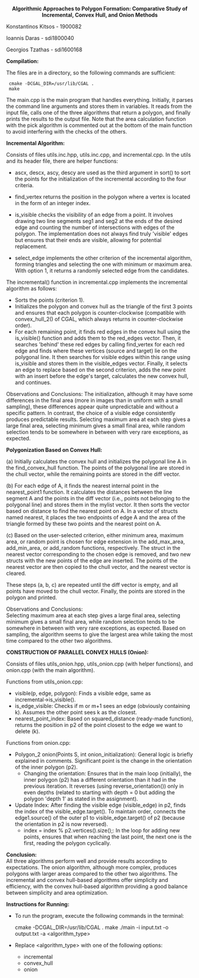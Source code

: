 **<p align=center>Algorithmic Approaches to Polygon Formation: Comparative Study of Incremental, Convex Hull, and Onion Methods**

Konstantinos Kitsos - 1900082

Ioannis Daras - sdi1800040

Georgios Tzathas - sdi1600168

**Compilation:** 

The files are in a directory, so the following commands are sufficient:

     cmake -DCGAL_DIR=/usr/lib/CGAL .
     make

The main.cpp is the main program that handles everything. Initially, it parses the command line arguments and stores them in variables. It reads from the input file, calls one of the three algorithms that return a polygon, and finally prints the results to the output file. Note that the area calculation function with the pick algorithm is commented out at the bottom of the main function to avoid interfering with the checks of the others.

**Incremental Algorithm:**

Consists of files utils.inc.hpp, utils.inc.cpp, and incremental.cpp. In the utils and its header file, there are helper functions:

- ascx, descx, ascy, descy are used as the third argument in sort() to sort the points for the initialization of the incremental according to the four criteria.

- find_vertex returns the position in the polygon where a vertex is located in the form of an integer index.

- is_visible checks the visibility of an edge from a point. It involves drawing two line segments seg1 and seg2 at the ends of the desired edge and counting the number of intersections with edges of the polygon. The implementation does not always find truly 'visible' edges but ensures that their ends are visible, allowing for potential replacement.

- select_edge implements the other criterion of the incremental algorithm, forming triangles and selecting the one with minimum or maximum area. With option 1, it returns a randomly selected edge from the candidates.

The incremental() function in incremental.cpp implements the incremental algorithm as follows:

- Sorts the points (criterion 1).
- Initializes the polygon and convex hull as the triangle of the first 3 points and ensures that each polygon is counter-clockwise (compatible with convex_hull_2() of CGAL, which always returns in counter-clockwise order).
- For each remaining point, it finds red edges in the convex hull using the is_visible() function and adds them to the red_edges vector. Then, it searches 'behind' these red edges by calling find_vertex for each red edge and finds where these vertices (source and target) lie on the polygonal line. It then searches for visible edges within this range using is_visible and stores them in the visible_edges vector. Finally, it selects an edge to replace based on the second criterion, adds the new point with an insert before the edge's target, calculates the new convex hull, and continues.

Observations and Conclusions:
The initialization, although it may have some differences in the final area (more in images than in uniform with a small sampling), these differences appear quite unpredictable and without a specific pattern. In contrast, the choice of a visible edge consistently produces predictable results. Selecting maximum area at each step gives a large final area, selecting minimum gives a small final area, while random selection tends to be somewhere in between with very rare exceptions, as expected.

**Polygonization Based on Convex Hull:**

(a) Initially calculates the convex hull and initializes the polygonal line A in the find_convex_hull function. The points of the polygonal line are stored in the chull vector, while the remaining points are stored in the diff vector.

(b) For each edge of A, it finds the nearest internal point in the nearest_point1 function. It calculates the distances between the line segment A and the points in the diff vector (i.e., points not belonging to the polygonal line) and stores them in the mylist vector. It then sorts the vector based on distance to find the nearest point on A. In a vector of structs named nearest, it places the two endpoints of edge A and the area of the triangle formed by these two points and the nearest point on A.

(c) Based on the user-selected criterion, either minimum area, maximum area, or random point is chosen for edge extension in the add_max_area, add_min_area, or add_random functions, respectively. The struct in the nearest vector corresponding to the chosen edge is removed, and two new structs with the new points of the edge are inserted. The points of the nearest vector are then copied to the chull vector, and the nearest vector is cleared.

These steps (a, b, c) are repeated until the diff vector is empty, and all points have moved to the chull vector. Finally, the points are stored in the polygon and printed.

Observations and Conclusions: <br>
Selecting maximum area at each step gives a large final area, selecting minimum gives a small final area, while random selection tends to be somewhere in between with very rare exceptions, as expected. Based on sampling, the algorithm seems to give the largest area while taking the most time compared to the other two algorithms.


**CONSTRUCTION OF PARALLEL CONVEX HULLS (Onion):**

Consists of files utils_onion.hpp, utils_onion.cpp (with helper functions), and onion.cpp (with the main algorithm).

Functions from utils_onion.cpp:

- visible(p, edge, polygon): Finds a visible edge, same as incremental→is_visible().
- is_edge_visible: Checks if m or m+1 sees an edge (obviously containing k). Assumes the other point sees k as the closest.
- nearest_point_index: Based on squared_distance (ready-made function), returns the position in p2 of the point closest to the edge we want to delete (k).

Functions from onion.cpp:

- Polygon_2 onion(Points S, int onion_initialization): General logic is briefly explained in comments. Significant point is the change in the orientation of the inner polygon (p2).
    - Changing the orientation: Ensures that in the main loop (initially), the inner polygon (p2) has a different orientation than it had in the previous iteration. It reverses (using reverse_orientation()) only in even depths (related to starting with depth = 0 but adding the polygon 'depth 1' as stated in the assignment).
- Update Index: After finding the visible edge (visible_edge) in p2, finds the index of the visible_edge.target(). To maintain order, connects the edge1.source() of the outer p1 to visible_edge.target() of p2 (because the orientation in p2 is now reversed).
    - index = index % p2.vertices().size();: In the loop for adding new points, ensures that when reaching the last point, the next one is the first, reading the polygon cyclically.


**Conclusion:** <br>
All three algorithms perform well and provide results according to expectations. The onion algorithm, although more complex, produces polygons with larger areas compared to the other two algorithms. The incremental and convex hull-based algorithms offer simplicity and efficiency, with the convex hull-based algorithm providing a good balance between simplicity and area optimization.

**Instructions for Running:** <br>
- To run the program, execute the following commands in the terminal:

     cmake -DCGAL_DIR=/usr/lib/CGAL .
     make
     ./main -i input.txt -o output.txt -a <algorithm_type>

- Replace <algorithm_type> with one of the following options:

    - incremental
    - convex_hull
    - onion
